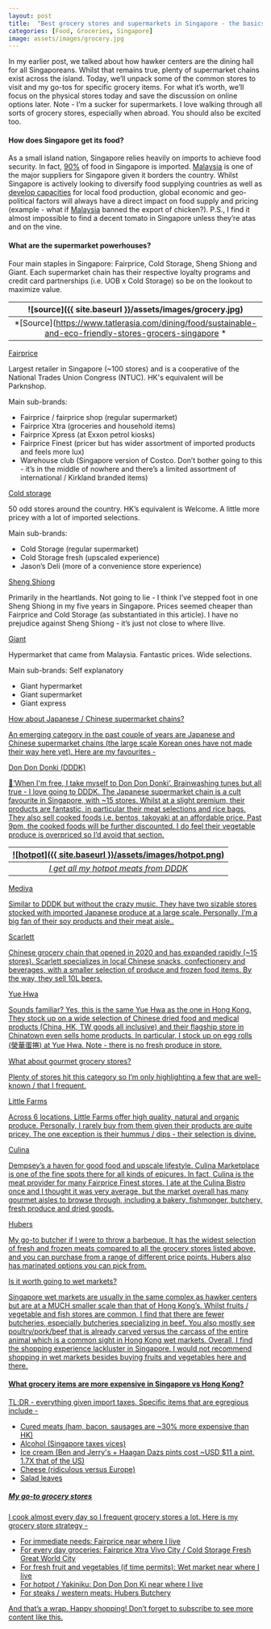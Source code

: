 ```yaml
---
layout: post
title:  "Best grocery stores and supermarkets in Singapore - the basics, the boutiques and my game plan for value"
categories: [Food, Groceries, Singapore]
image: assets/images/grocery.jpg
---
```

In my earlier post, we talked about how hawker centers are the dining hall for all Singaporeans. Whilst that remains true, plenty of supermarket chains exist across the island. Today, we’ll unpack some of the common stores to visit and my go-tos for specific grocery items. For what it’s worth, we’ll focus on the physical stores today and save the discussion on online options later. Note - I’m a sucker for supermarkets. I love walking through all sorts of grocery stores, especially when abroad. You should also be excited too.

#### How does Singapore get its food?

As a small island nation, Singapore relies heavily on imports to achieve food security. In fact, [90%](https://www.cnbc.com/2022/06/21/singapore-imports-90percent-of-its-food-how-is-it-coping-with-inflation.html) of food in Singapore is imported. [Malaysia](https://www.channelnewsasia.com/singapore/cna-explains-where-does-singapore-get-its-food-2709161#:~:text=One%20of%20Singapore%27s%20largest%20sources,Brazil%20than%20any%20other%20country) is one of the major suppliers for Singapore given it borders the country. Whilst Singapore is actively looking to diversify food supplying countries as well as [develop capacities](https://www.sfa.gov.sg/food-farming) for local food production, global economic and geo-political factors will always have a direct impact on food supply and pricing (example - what if [Malaysia](https://en.wikipedia.org/wiki/Malaysian_chicken_export_ban) banned the export of chicken?). P.S., I find it almost impossible to find a decent tomato in Singapore unless they’re atas and on the vine.

#### What are the supermarket powerhouses?

Four main staples in Singapore: Fairprice, Cold Storage, Sheng Shiong and Giant. Each supermarket chain has their respective loyalty programs and credit card partnerships (i.e. UOB x Cold Storage) so be on the lookout to maximize value.

| ![source]({{ site.baseurl }}/assets/images/grocery.jpg)
|:--:| 
|  *[Source](https://www.tatlerasia.com/dining/food/sustainable-and-eco-friendly-stores-grocers-singapore *  |

[Fairprice](https://www.google.com/url?q=https://www.fairprice.com.sg/&sa=D&source=docs&ust=1685069303740192&usg=AOvVaw0qUJwwsAvUbcTtmtdq5dBs)

Largest retailer in Singapore (~100 stores) and is a cooperative of the National Trades Union Congress (NTUC). HK's equivalent will be Parknshop.

Main sub-brands:
+ Fairprice / fairprice shop (regular supermarket)
+ Fairprice Xtra (groceries and household items)
+ Fairprice Xpress (at Exxon petrol kiosks)
+ Fairprice Finest (pricer but has wider assortment of imported products and feels more lux)
+ Warehouse club (Singapore version of Costco. Don’t bother going to this - it’s in the middle of nowhere and there’s a limited assortment of international / Kirkland branded items)

[Cold storage](https://coldstorage.com.sg/)

50 odd stores around the country. HK’s equivalent is Welcome. A little more pricey with a lot of imported selections.

Main sub-brands:
+ Cold Storage (regular supermarket)
+ Cold Storage fresh (upscaled experience)
+ Jason’s Deli (more of a convenience store experience)

[Sheng Shiong](https://shengsiong.com.sg/)

Primarily in the heartlands. Not going to lie - I think I’ve stepped foot in one Sheng Shiong in my five years in Singapore. Prices seemed cheaper than Fairprice and Cold Storage (as substantiated in this article). I have no prejudice against Sheng Shiong - it’s just not close to where Ilive.

[Giant](https://giant.sg/)

Hypermarket that came from Malaysia. Fantastic prices. Wide selections.

Main sub-brands: Self explanatory
+ Giant hypermarket
+ Giant supermarket
+ Giant express

<u> How about Japanese / Chinese supermarket chains? <u>

An emerging category in the past couple of years are Japanese and Chinese supermarket chains (the large scale Korean ones have not made their way here yet). Here are my favourites -

[Don Don Donki (DDDK)](https://www.dondondonki.com/sg/)

🎵‘When I'm free, I take myself to Don Don Donki’. Brainwashing tunes but all true - I love going to DDDK. The Japanese supermarket chain is a cult favourite in Singapore, with ~15 stores. Whilst at a slight premium, their products are fantastic, in particular their meat selections and rice bags. They also sell cooked foods i.e. bentos, takoyaki at an affordable price. Past 9pm, the cooked foods will be further discounted. I do feel their vegetable produce is overpriced so I’d avoid that section.

| ![hotpot]({{ site.baseurl }}/assets/images/hotpot.png)
|:--:| 
|  *I get all my hotpot meats from DDDK*  |

[Mediya](https://www.meidi-ya.com.sg/en/)

Similar to DDDK but without the crazy music. They have two sizable stores stocked with imported Japanese produce at a large scale. Personally, I’m a big fan of their soy products and their meat aisle..

[Scarlett](https://www.scarlettsupermarket.com.sg/)

Chinese grocery chain that opened in 2020 and has expanded rapidly (~15 stores). Scarlett specializes in local Chinese snacks, confectionery and beverages, with a smaller selection of produce and frozen food items. By the way, [they sell 10L beers](https://mothership.sg/2022/02/scarlett-10l-beer-snacks/).

[Yue Hwa](https://www.yuehwa.com.sg/en-us/)

Sounds familiar? Yes, this is the same Yue Hwa as the one in Hong Kong. They stock up on a wide selection of Chinese dried food and medical products (China, HK, TW goods all inclusive) and their flagship store in Chinatown even sells home products. In particular, I stock up on egg rolls (榮華蛋捲) at Yue Hwa. Note - there is no fresh produce in store.

<u> What about gourmet grocery stores? <u>

Plenty of stores hit this category so I’m only highlighting a few that are well-known / that I frequent.

[Little Farms](https://littlefarms.com/)

Across 6 locations, Little Farms offer high quality, natural and organic produce. Personally, I rarely buy from them given their products are quite pricey. The one exception is their hummus / dips - their selection is divine.

[Culina](https://www.culina.com.sg/)

Dempsey’s a haven for good food and upscale lifestyle. Culina Marketplace is one of the fine spots there for all kinds of epicures. In fact, Culina is the meat provider for many Fairprice Finest stores. I ate at the Culina Bistro once and I thought it was very average, but the market overall has many gourmet aisles to browse through, including a bakery, fishmonger, butchery, fresh produce and dried goods.

[Hubers](https://www.hubers.com.sg/)

My go-to butcher if I were to throw a barbeque. It has the widest selection of fresh and frozen meats compared to all the grocery stores listed above, and you can purchase from a range of different price points. Hubers also has marinated options you can pick from. 

<u> Is it worth going to wet markets? <u>

Singapore wet markets are usually in the same complex as hawker centers but are at a MUCH smaller scale than that of Hong Kong’s. Whilst fruits / vegetable and fish stores are common, I find that there are fewer butcheries, especially butcheries specializing in beef. You also mostly see poultry/pork/beef that is already carved versus the carcass of the entire animal which is a common sight in Hong Kong wet markets. Overall, I find the shopping experience lackluster in Singapore. I would not recommend shopping in wet markets besides buying fruits and vegetables here and there.

#### What grocery items are more expensive in Singapore vs Hong Kong?

TL;DR - everything given import taxes. Specific items that are egregious include -

+ Cured meats (ham, bacon, sausages are ~30% more expensive than HK)
+ Alcohol (Singapore taxes vices)
+ Ice cream (Ben and Jerry's + Haagan Dazs pints cost ~USD $11 a pint, 1.7X that of the US)
+ Cheese (ridiculous versus Europe)
+ Salad leaves

##### My go-to grocery stores

I cook almost every day so I frequent grocery stores a lot. Here is my grocery store strategy -

+ For immediate needs: Fairprice near where I live
+ For every day groceries: Fairprice Xtra Vivo City / Cold Storage Fresh Great World City
+ For fresh fruit and vegetables (if time permits): Wet market near where I live
+ For hotpot / Yakiniku: Don Don Don Ki near where I live
+ For steaks / western meats: Hubers Butchery

And that’s a wrap. Happy shopping! Don’t forget to subscribe to see more content like this.
